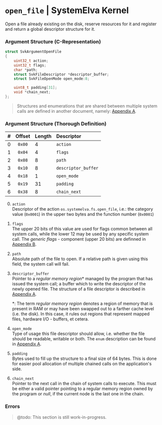 # `open_file` | SystemElva Kernel

Open a file already existing on the disk, reserve resources for it and
register and return a global descriptor structure for it.

### Argument Structure (C-Representation)

```C
struct SvkArgumentOpenFile
{
    uint32_t action;
    uint32_t flags;
    char *path;
    struct SvkFileDescriptor *descriptor_buffer;
    struct SvkFileOpenMode open_mode:8;

    uint8_t padding[31];
    void *chain_next;
};
```

> Structures and enumerations that are shared  between multiple system
> calls are defined in another document, namely:
> [Appendix A](../Appendices.md#appendix-a).



### Argument Structure (Thorough Definition)

|  #   |  Offset  |  Length  |  Descriptor                           |
| ---: | :------: | :------- | :------------------------------------ |
|  0   |  `0x00`  |  4       |  `action`                             |
|  1   |  `0x04`  |  4       |  `flags`                              |
|  2   |  `0x08`  |  8       |  `path`                               |
|  3   |  `0x10`  |  8       |  `descriptor_buffer`                  |
|  4   |  `0x18`  |  1       |  `open_mode`                          |
|  5   |  `0x19`  |  31      |  `padding`                            |
|  6   |  `0x38`  |  8       |  `chain_next`                         |

0. `action`   
    Descriptor of  the action `os.systemelva.fs.open_file`,  i.e.: the
    category value (`0x0001`) in the  upper two bytes and the function
    number (`0x0001`)

1. `flags`  
    The upper 20 bits of this value  are used for flags common between
    all  system calls, while the lower 12 may be used by  any specific
    system call. The  *generic flags* - component  (upper 20 bits) are
    definned in [Appendix B](../Appendices.md#appendix-b).

2. `path`  
    Absolute path  of the file  to open. If  a relative path  is given
    using this field, the system call will fail.

3. `descriptor_buffer`  
    Pointer to a *regular memory region*\* managed by the program that
    has issued the system call; a buffer which to write the descriptor
    of the newly opened file. The structure of a file descriptor is
    described in [Appendix A](../Appendices.md#appendix-a).

    \*: The term  *regular memory  region* denotes a  region of memory
    that is present  in RAM or may have been swapped  out to a farther
    cache level  (i.e. the disk). In  this case, it rules  out regions
    that represent mapped files, hardware I/O - buffers, et cetera.

4. `open_mode`  
    Type of usage this file descriptor should allow, i.e. whether the
    file should be readable, writable or both. The `enum` description
    can be found in [Appendix A](../Appendices.md#appendix-a).

5. `padding`  
    Bytes used to fill  up the structure to a final  size of 64 bytes.
    This is done for easier pool  allocation of multiple chained calls
    on the application's side.

6. `chain_next`  
    Pointer to the next call in the  chain of system calls to execute.
    This must be  either a valid pointer pointing to  a regular memory
    region owned by the program  or *null*, if the current node is the
    last one in the chain.



### Errors

> @todo: This section is still work-in-progress.
